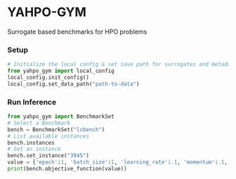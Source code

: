 # YAHPO-GYM

Surrogate based benchmarks for HPO problems


### Setup 

```py
# Initialize the local config & set save path for surrogates and metadata
from yahpo_gym import local_config
local_config.init_config()
local_config.set_data_path("path-to-data")
```

### Run Inference

```py
from yahpo_gym import BenchmarkSet
# Select a Benchmark
bench = BenchmarkSet("lcbench")
# List available instances
bench.instances
# Set an instance
bench.set_instance("3945")
value = {'epoch':1, 'batch_size':1, 'learning_rate':.1, 'momentum':.1, 'weight_decay':.1, 'num_layers':1, 'max_units':1, 'max_dropout':.1}
print(bench.objective_function(value))
```
